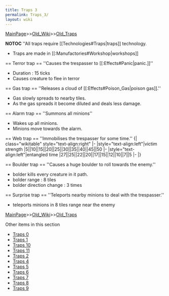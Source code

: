```yaml
---
title: Traps 3
permalink: Traps_3/
layout: wiki
---
```


[MainPage](/keeperrl_wiki/ "wikilink")>>[Old_Wiki](/keeperrl_wiki/Old_Wiki "wikilink")>>[Old_Traps](/keeperrl_wiki/Old_Traps "wikilink")

__NOTOC__
''All traps require [[Technologies#Traps|traps]] technology.
* Traps are made in [[:Manufactories#Workshop|workshops]]

== Terror trap ==
''Causes the trespasser to [[:Effects#Panic|panic.]]''
* Duration : 15 ticks
* Causes creature to flee in terror

== Gas trap ==
''Releases a cloud of [[:Effects#Poison_Gas|poison gas]].''
* Gas slowly spreads to nearby tiles.
* As the gas spreads it become diluted and deals less damage.

== Alarm trap ==
''Summons all minions''
* Wakes up all minions.
* Minions move towards the alarm.

== Web trap ==
''Immobilises the trespasser for some time.''
{| class=&quot;wikitable&quot; style=&quot;text-align:right&quot;
|-
|style=&quot;text-align:left&quot;|victim strength
|5||10||15||20||25||30||35||40||45||50
|-
|style=&quot;text-align:left&quot;|entangled time
|27||25||22||20||17||15||12||10||7||5
|-
|}

== Boulder trap ==
''Causes a huge boulder to roll towards the enemy.''
* bolder kills every creature in it path.
* bolder range : 8 tiles
* bolder direction change : 3 times

== Surprise trap ==
''Teleports nearby minions to deal with the trespasser.''
* teleports minions in 8 tiles range near the enemy

[MainPage](/keeperrl_wiki/ "wikilink")>>[Old_Wiki](/keeperrl_wiki/Old_Wiki "wikilink")>>[Old_Traps](/keeperrl_wiki/Old_Traps "wikilink")

Other items in this section
-    [Traps 0](/keeperrl_wiki/Traps_0 "wikilink")
-    [Traps 1](/keeperrl_wiki/Traps_1 "wikilink")
-    [Traps 10](/keeperrl_wiki/Traps_10 "wikilink")
-    [Traps 11](/keeperrl_wiki/Traps_11 "wikilink")
-    [Traps 2](/keeperrl_wiki/Traps_2 "wikilink")
-    [Traps 4](/keeperrl_wiki/Traps_4 "wikilink")
-    [Traps 5](/keeperrl_wiki/Traps_5 "wikilink")
-    [Traps 6](/keeperrl_wiki/Traps_6 "wikilink")
-    [Traps 7](/keeperrl_wiki/Traps_7 "wikilink")
-    [Traps 8](/keeperrl_wiki/Traps_8 "wikilink")
-    [Traps 9](/keeperrl_wiki/Traps_9 "wikilink")
